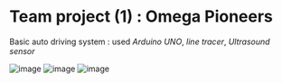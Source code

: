 # Team project (1) : Omega Pioneers
Basic auto driving system : used *Arduino UNO*, *line tracer*, *Ultrasound sensor*

![image](https://github.com/user-attachments/assets/7c3c9f18-cabe-46ec-b5eb-3841e97885ce)
![image](https://github.com/user-attachments/assets/d233e0d9-bf27-419f-b046-dd06f037afa8)
![image](https://github.com/user-attachments/assets/d6396056-3bd7-4893-9f9a-1b706362807f)
